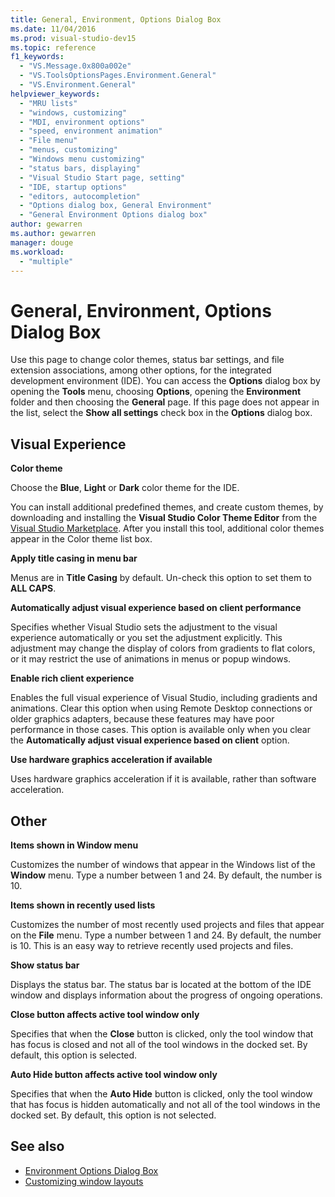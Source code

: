 ```yaml
---
title: General, Environment, Options Dialog Box
ms.date: 11/04/2016
ms.prod: visual-studio-dev15
ms.topic: reference
f1_keywords:
  - "VS.Message.0x800a002e"
  - "VS.ToolsOptionsPages.Environment.General"
  - "VS.Environment.General"
helpviewer_keywords:
  - "MRU lists"
  - "windows, customizing"
  - "MDI, environment options"
  - "speed, environment animation"
  - "File menu"
  - "menus, customizing"
  - "Windows menu customizing"
  - "status bars, displaying"
  - "Visual Studio Start page, setting"
  - "IDE, startup options"
  - "editors, autocompletion"
  - "Options dialog box, General Environment"
  - "General Environment Options dialog box"
author: gewarren
ms.author: gewarren
manager: douge
ms.workload:
  - "multiple"
---
```

# General, Environment, Options Dialog Box

Use this page to change color themes, status bar settings, and file extension associations, among other options, for the integrated development environment (IDE). You can access the **Options** dialog box by opening the **Tools** menu, choosing **Options**, opening the **Environment** folder and then choosing the **General** page. If this page does not appear in the list, select the **Show all settings** check box in the **Options** dialog box.

## Visual Experience

**Color theme**

Choose the **Blue**, **Light** or **Dark** color theme for the IDE.

You can install additional predefined themes, and create custom themes, by downloading and installing the **Visual Studio Color Theme Editor** from the [Visual Studio Marketplace](https://marketplace.visualstudio.com/items?itemName=VisualStudioPlatformTeam.VisualStudio2017ColorThemeEditor). After you install this tool, additional color themes appear in the Color theme list box.

**Apply title casing in menu bar**

Menus are in **Title Casing** by default. Un-check this option to set them to **ALL CAPS**.

**Automatically adjust visual experience based on client performance**

Specifies whether Visual Studio sets the adjustment to the visual experience automatically or you set the adjustment explicitly. This adjustment may change the display of colors from gradients to flat colors, or it may restrict the use of animations in menus or popup windows.

**Enable rich client experience**

Enables the full visual experience of Visual Studio, including gradients and animations. Clear this option when using Remote Desktop connections or older graphics adapters, because these features may have poor performance in those cases. This option is available only when you clear the **Automatically adjust visual experience based on client** option.

**Use hardware graphics acceleration if available**

Uses hardware graphics acceleration if it is available, rather than software acceleration.

## Other

**Items shown in Window menu**

Customizes the number of windows that appear in the Windows list of the **Window** menu. Type a number between 1 and 24. By default, the number is 10.

**Items shown in recently used lists**

Customizes the number of most recently used projects and files that appear on the **File** menu. Type a number between 1 and 24. By default, the number is 10. This is an easy way to retrieve recently used projects and files.

**Show status bar**

Displays the status bar. The status bar is located at the bottom of the IDE window and displays information about the progress of ongoing operations.

**Close button affects active tool window only**

Specifies that when the **Close** button is clicked, only the tool window that has focus is closed and not all of the tool windows in the docked set. By default, this option is selected.

**Auto Hide button affects active tool window only**

Specifies that when the **Auto Hide** button is clicked, only the tool window that has focus is hidden automatically and not all of the tool windows in the docked set. By default, this option is not selected.

## See also

- [Environment Options Dialog Box](../../ide/reference/environment-options-dialog-box.md)
- [Customizing window layouts](../../ide/customizing-window-layouts-in-visual-studio.md)
